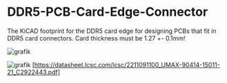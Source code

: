 # DDR5-PCB-Card-Edge-Connector
The KiCAD footprint for the DDR5 card edge for designing PCBs that fit in DDR5 card connectors. Card thickness must be 1.27 +- 0.1mm!

![grafik](https://github.com/jonnbonn/DDR5-PCB-Card-Edge-Connector/assets/134437058/930b7d1f-fa89-47d1-9b22-7478379ff83d)

![grafik](https://github.com/jonnbonn/DDR5-PCB-Card-Edge-Connector/assets/134437058/2f3cca65-2b01-4af0-a937-b48fe066d12a)
[https://datasheet.lcsc.com/lcsc/2211091100_UMAX-90414-15011-21_C2922443.pdf]
